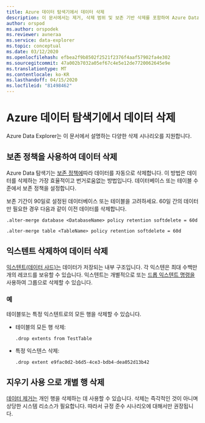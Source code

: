 ```yaml
---
title: Azure 데이터 탐색기에서 데이터 삭제
description: 이 문서에서는 제거, 삭제 범위 및 보존 기반 삭제를 포함하여 Azure Data Explorer의 삭제 시나리오에 대해 설명합니다.
author: orspod
ms.author: orspodek
ms.reviewer: avneraa
ms.service: data-explorer
ms.topic: conceptual
ms.date: 03/12/2020
ms.openlocfilehash: efbea2f9b8502f2521f2376f4aaf57902fa4e302
ms.sourcegitcommit: 47a002b7032a05ef67c4e5e12de7720062645e9e
ms.translationtype: MT
ms.contentlocale: ko-KR
ms.lasthandoff: 04/15/2020
ms.locfileid: "81498462"
---
```

# <a name="delete-data-from-azure-data-explorer"></a>Azure 데이터 탐색기에서 데이터 삭제

Azure Data Explorer는 이 문서에서 설명하는 다양한 삭제 시나리오를 지원합니다. 

## <a name="delete-data-using-the-retention-policy"></a>보존 정책을 사용하여 데이터 삭제

Azure Data 탐색기는 [보존 정책에](kusto/management/retentionpolicy.md)따라 데이터를 자동으로 삭제합니다. 이 방법은 데이터를 삭제하는 가장 효율적이고 번거로움없는 방법입니다. 데이터베이스 또는 테이블 수준에서 보존 정책을 설정합니다.

보존 기간이 90일로 설정된 데이터베이스 또는 테이블을 고려하세요. 60일 간의 데이터만 필요한 경우 다음과 같이 이전 데이터를 삭제합니다.

```kusto
.alter-merge database <DatabaseName> policy retention softdelete = 60d

.alter-merge table <TableName> policy retention softdelete = 60d
```

## <a name="delete-data-by-dropping-extents"></a>익스텐트 삭제하여 데이터 삭제

[익스텐트(데이터 샤드)는](kusto/management/extents-overview.md) 데이터가 저장되는 내부 구조입니다. 각 익스텐은 최대 수백만 개의 레코드를 보유할 수 있습니다. 익스텐트는 개별적으로 또는 [드롭 익스텐트 명령을](kusto/management/extents-commands.md#drop-extents)사용하여 그룹으로 삭제할 수 있습니다. 

### <a name="examples"></a>예

테이블또는 특정 익스텐트로의 모든 행을 삭제할 수 있습니다.

* 테이블의 모든 행 삭제:

    ```kusto
    .drop extents from TestTable
    ```

* 특정 익스텐스 삭제:

    ```kusto
    .drop extent e9fac0d2-b6d5-4ce3-bdb4-dea052d13b42
    ```

## <a name="delete-individual-rows-using-purge"></a>지우기 사용 으로 개별 행 삭제

[데이터 제거는](kusto/concepts/data-purge.md) 개인 행을 삭제하는 데 사용할 수 있습니다. 삭제는 즉각적인 것이 아니며 상당한 시스템 리소스가 필요합니다. 따라서 규정 준수 시나리오에 대해서만 권장됩니다.  

